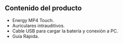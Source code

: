 ## Contenido del producto


*	Energy MP4 Touch.
*	Auriculares intrauditivos.
*	Cable USB para cargar la batería y conexión a PC.
*	Guía Rápida.




